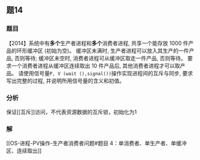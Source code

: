 ## 题14
### 题目
【2014】系统中有**多个**生产者进程和**多个**消费者进程, 共享一个能存放 1000 件产品的环形缓冲区 (初始为空)。
缓冲区未满时, 生产者进程可以放入其生产的一件产品, 否则等待; 
缓冲区未空时, 消费者进程可从缓冲区取走一件产品, 否则等待。
要求一个消费者进程从缓冲区连续取出 10 件产品后, 其他消费者进程才可以取产品。
请使用信号量`P, V (wait (),signal())`操作实现进程间的互斥与同步, 要求写出完整的过程, 并说明所用信号量的含义和初值。
### 分析
保证[[互斥]]访问，不代表资源数据的互斥锁，初始化为1
### 解
[[OS-进程-PV操作-生产者消费者问题#题目 4：单消费者、单生产者、单缓冲区、连续取出]]